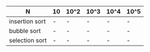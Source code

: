| N              | 10 | 10^2 | 10^3 | 10^4 | 10^5 |
|----------------|----|------|------|------|------|
| insertion sort | -  | -    | -    | -    | -    |
| bubble sort    | -  | -    | -    | -    | -    |
| selection sort | -  | -    | -    | -    | -    |